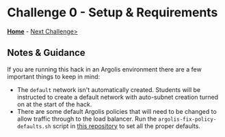 # Challenge 0 - Setup & Requirements

**[Home](README.md)** - [Next Challenge>](./solution-01.md)

## Notes & Guidance

If you are running this hack in an Argolis environment there are a few important things to keep in mind:

- The `default` network isn't automatically created. Students will be instructed to create a default network with auto-subnet creation turned on at the start of the hack.
- There are some default Argolis policies that will need to be changed to allow traffic through to the load balancer. Run the `argolis-fix-policy-defaults.sh` script in [this repository](https://github.com/gfilicetti/gcp-scripts) to set all the proper defaults.
